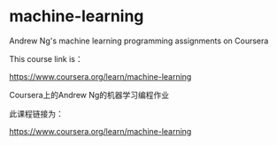 # machine-learning
Andrew Ng's machine learning  programming assignments on Coursera

This course link is：

https://www.coursera.org/learn/machine-learning

Coursera上的Andrew Ng的机器学习编程作业

此课程链接为：

https://www.coursera.org/learn/machine-learning
